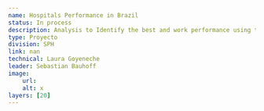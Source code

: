 ```yaml
---
name: Hospitals Performance in Brazil
status: In process
description: Analysis to Identify the best and work performance using the Data Hospital.
type: Proyecto
division: SPH
link: nan
technical: Laura Goyeneche
leader: Sebastian Bauhoff
image: 
    url: 
    alt: x
layers: [20]
---
```

    